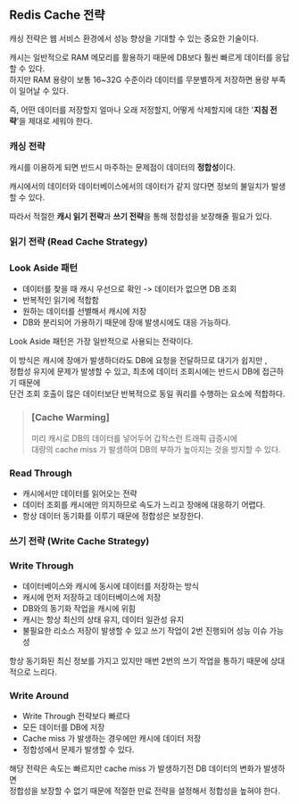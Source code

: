 ## Redis Cache 전략

캐싱 전략은 웹 서비스 환경에서 성능 향상을 기대할 수 있는 중요한 기술이다.

캐시는 일반적으로 RAM 메모리를 활용하기 때문에 DB보다 훨씬 빠르게 데이터를 응답할 수 있다. \
하지만 RAM 용량이 보통 16~32G 수준이라 데이터를 무분별하게 저장하면 용량 부족이 일어날 수 있다.

즉, 어떤 데이터를 저장할지 얼마나 오래 저정할지, 어떻게 삭제할지에 대한 '**지침 전략**'을 제대로 세워야 한다.

### 캐싱 전략 
캐시를 이용하게 되면 반드시 마주하는 문제점이 데이터의 **정합성**이다.

캐시에서의 데이터와 데이터베이스에서의 데이터가 같지 않다면 정보의 불일치가 발생할 수 있다.

따라서 적절한 **캐시 읽기 전략**과 **쓰기 전략**을 통해 정합성을 보장해줄 필요가 있다.

### 읽기 전략 (Read Cache Strategy)

### Look Aside 패턴

- 데이터를 찾을 때 캐시 우선으로 확인 -> 데이터가 없으면 DB 조회
- 반복적인 읽기에 적합함
- 원하는 데이터를 선별해서 캐시에 저장
- DB와 분리되어 가용하기 때문에 장애 발생시에도 대응 가능하다.

Look Aside 패턴은 가장 일반적으로 사용되는 전략이다. 

이 방식은 캐시에 장애가 발생하더라도 DB에 요청을 전달하므로 대기가 쉽지만 , \
정합성 유지에 문제가 발생할 수 있고, 최초에 데이터 조회시에는 반드시 DB에 접근하기 때문에  
단건 조회 호출이 많은 데이터보단 반복적으로 동일 쿼리를 수행하는 요소에 적합하다.

> ### [Cache Warming]
> 미리 캐시로 DB의 데이터를 넣어두어 갑작스런 트래픽 급증시에 \
> 대량의 cache miss 가 발생하여 DB의 부하가 높아지는 것을 방지할 수 있다.

### Read Through

- 캐시에서만 데이터를 읽어오는 전략
- 데이터 조회를 캐시에만 의지하므로 속도가 느리고 장애에 대응하기 어렵다.
- 항상 데이터 동기화를 이루기 때문에 정합성은 보장한다.

### 쓰기 전략 (Write Cache Strategy)

### Write Through
- 데이터베이스와 캐시에 동시에 데이터를 저장하는 방식
- 캐시에 먼저 저장하고 데이터베이스에 저장
- DB와의 동기화 작업을 캐시에 위힘
- 캐시는 항상 최신의 상태 유지, 데이터 일관성 유지
- 불필요한 리소스 저장이 발생할 수 있고 쓰기 작업이 2번 진행되어 성능 이슈 가능성

항상 동기화된 최신 정보를 가지고 있지만 매번 2번의 쓰기 작업을 통하기 때문에 상대적으로 느리다.

### Write Around

- Write Through 전략보다 빠르다
- 모든 데이터를 DB에 저장 
- Cache miss 가 발생하는 경우에만 캐시에 데이터 저장
- 정합성에서 문제가 발생할 수 있다.

해당 전략은 속도는 빠르지만 cache miss 가 발생하기전 DB 데이터의 변화가 발생하면 \
정합성을 보장할 수 없기 때문에 적절한 만료 전략을 설정해서 정합성을 높혀야 한다.




